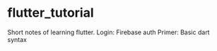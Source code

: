 # flutter_tutorial

Short notes of learning flutter.
Login: Firebase auth
Primer: Basic dart syntax
